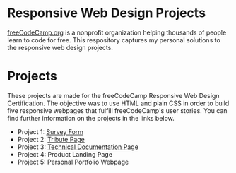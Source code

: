# Responsive Web Design Projects
[freeCodeCamp.org](https://www.freecodecamp.org/) is a nonprofit organization helping thousands of people learn to code for free. This respository captures my personal solutions to the responsive web design projects.

# Projects
These projects are made for the freeCodeCamp Responsive Web Design Certification. The objective was to use HTML and plain CSS in order to build five responsive webpages that fulfill freeCodeCamp's user stories. You can find further information on the projects in the links below.

- Project 1: [Survey Form](https://codepen.io/NguHE/pen/jOvMYKY)
- Project 2: [Tribute Page](https://codepen.io/NguHE/pen/wvEzQMO)
- Project 3: [Technical Documentation Page](https://codepen.io/NguHE/pen/PodpqjG)
- Project 4: Product Landing Page
- Project 5: Personal Portfolio Webpage
